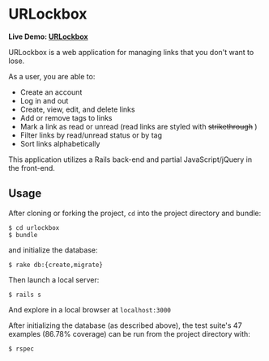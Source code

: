 # URLockbox

**Live Demo: [URLockbox](https://urlockbox.herokuapp.com/)**

URLockbox is a web application for managing links that you don't want to lose.

As a user, you are able to:
  - Create an account
  - Log in and out
  - Create, view, edit, and delete links
  - Add or remove tags to links
  - Mark a link as read or unread (read links are styled with ~~strikethrough~~ )
  - Filter links by read/unread status or by tag
  - Sort links alphabetically

This application utilizes a Rails back-end and partial JavaScript/jQuery in the front-end.

## Usage
After cloning or forking the project, `cd` into the project directory and bundle:
```
$ cd urlockbox
$ bundle
```
and initialize the database:
```
$ rake db:{create,migrate}
```
Then launch a local server:
```
$ rails s
```
And explore in a local browser at `localhost:3000`

After initializing the database (as described above), the test suite's 47 examples (86.78% coverage) can be run from the project directory with:
```
$ rspec
```
